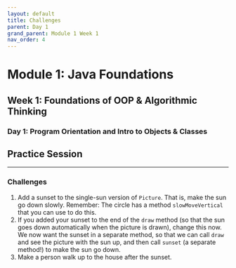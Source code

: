 ```yaml
---
layout: default
title: Challenges
parent: Day 1
grand_parent: Module 1 Week 1
nav_order: 4
---
```


# Module 1: Java Foundations
## Week 1: Foundations of OOP & Algorithmic Thinking
### Day 1: Program Orientation and Intro to Objects & Classes
## Practice Session
---
### Challenges

1. Add a sunset to the single-sun version of `Picture`. That is, make the sun go down slowly. Remember: The circle has a method `slowMoveVertical` that you can use to do this.
2. If you added your sunset to the end of the `draw` method (so that the sun goes down automatically when the picture is drawn), change this now. We now want the sunset in a separate method, so that we can call `draw` and see the picture with the sun up, and then call `sunset` (a separate method!) to make the sun go down.
3. Make a person walk up to the house after the sunset.